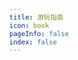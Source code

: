 ```yaml
---
title: 游玩指南
icon: book
pageInfo: false
index: false
---
```


<BiliBili bvid="BV1ti421Y7RR"/>

<Catalog />
